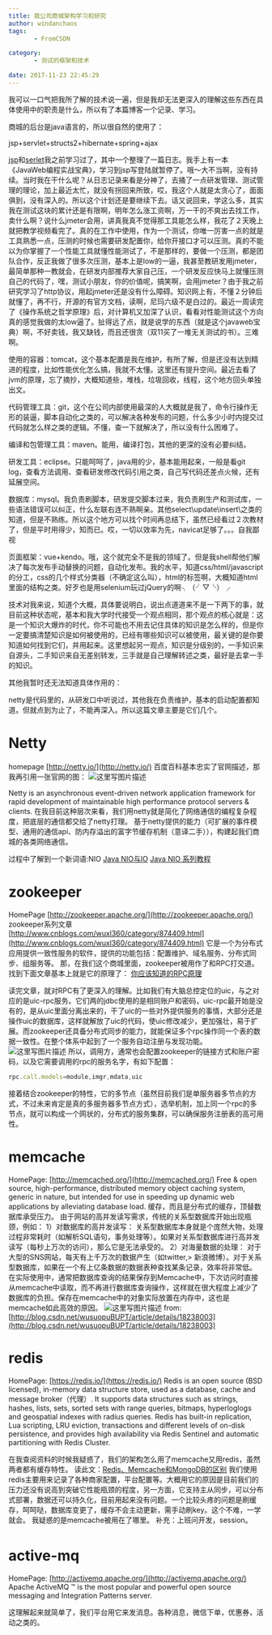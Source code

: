 ```yaml
---
title: 我公司商城架构学习和研究
author: windanchaos
tags: 
       - FromCSDN

category: 
       - 测试的框架和技术

date: 2017-11-23 22:45:29
---
```

我可以一口气把我所了解的技术说一遍，但是我却无法更深入的理解这些东西在具体使用中的职责是什么，所以有了本篇博客一个记录、学习。

商城的后台是java语言的，所以很自然的使用了：

jsp+servlet+structs2+hibernate+spring+ajax

[jsp](http://blog.csdn.net/windanchaos/article/details/78290985)和[serlet](http://www.runoob.com/servlet/servlet-tutorial.html)我之前学习过了，其中一个整理了一篇日志。我手上有一本《JavaWeb编程实战宝典》，学习到jsp写登陆就暂停了。哦～大不当啊，没有持续。当时我在干什么呢？从日志记录来看是分神了，去捅了一点研发管理、测试管理的理论，加上最近太忙，就没有拐回来所致，哎，我这个人就是太贪心了，面面俱到，没有深入的。所以这个计划还是要继续下去。话又说回来，学这么多，其实我在测试这块的累计还是有限啊，明年怎么涨工资啊，万一干的不爽出去找工作，卖什么啊？说什么jmeter会用，讲真我真不觉得那工具能怎么样，我花了２天晚上就把教学视频看完了。真的在工作中使用，作为一个测试，你唯一厉害一点的就是工具熟悉一点，压测的时候也需要研发配置你，给你开接口才可以压测。真的不能以为你掌握了一个性能工具就懂性能测试了，不是那样的，要做一个压测，都是团队合作，反正我做了很多次压测，基本上是low的一逼，我甚至教研发用jmeter，最简单那种一教就会，在研发内部推荐大家自己压，一个研发反应快马上就懂压测自己的代码了，嘿，测试小朋友，你的价值呢，搞笑啊，会用jmeter？由于我之前研究学习了http协议，用起jmeter还是没有什么障碍。知识网上有，不懂２分钟后就懂了，再不行，开源的有官方文档，读啊，尼玛六级不是白过的。最近一周读完了《操作系统之哲学原理》后，对计算机又加深了认识，看看对性能测试这个方向真的感觉我做的太low逼了。扯得远了点，就是说学的东西（就是这个javaweb宝典）啊，不好卖钱，我又缺钱，而且还很贪（双11买了一堆无关测试的书）。三难啊。

使用的容器：tomcat，这个基本配置是我在维护，有所了解，但是还没有达到精进的程度，比如性能优化怎么搞，我就不太懂。这里还有提升空间。最近去看了jvm的原理，忘了摘抄，大概知道些，堆栈，垃圾回收，线程，这个地方回头单独出文。

代码管理工具：git，这个在公司内部使用最深的人大概就是我了，命令行操作无形的装逼，脚本自动化之类的，可以解决各种发布的问题，什么多少小时内提交过代码就怎么样之类的逻辑。不懂，查一下就解决了，所以没有什么困难了。

编译和包管理工具：maven。能用，编译打包，其他的更深的没有必要纠结。

研发工具：eclipse。只能呵呵了，java用的少，基本能用起来，一般是看git log，查看方法调用、查看研发修改代码引用之类，自己写代码还差点火候，还有延展空间。

数据库：mysql。我负责刷脚本，研发提交脚本过来，我负责刷生产和测试库，一些语法错误可以纠正，什么左联右连不熟啊亲。其他select\update\insert\之类的知道，但是不熟练。所以这个地方可以找个时间再总结下，虽然已经看过２次教材了，但是平时用得少，知而已。哎，一切以效率为先，navicat足够了。。。自我鄙视

页面框架：vue+kendo。哦，这个就完全不是我的领域了。但是我shell帮他们解决了每次发布手动替换的问题，自动化发布。我的水平，知道css/html/javascript的分工，css的几个样式分类器（不确定这么叫），html的标签啊，大概知道html里面的结构之类。好歹也是用selenium玩过jQuery的啊╮（╯▽╰）╭

技术对我来说，知道个大概，具体要说明白，说出点道道来不是一下两下的事，就目前这种状态呢，基本和我大学时代接受一个观点相同，那个观点的核心就是：这是一个知识大爆炸的时代，你不可能也不用去记住具体的知识是怎么样的，但是你一定要搞清楚知识是如何被使用的，已经有哪些知识可以被使用，最关键的是你要知道如何找到它们，并用起来。这里想起另一观点，知识是分级别的，一手知识来自源头，二手知识来自无差别转发，三手就是自己理解转述之类，最好是去拿一手的知识。

其他我暂时还无法知道具体作用的：

netty是代码里的，从研发口中听说过，其他我在负责维护，基本的启动配置都知道。但就点到为止了，不能再深入。所以这篇文章主要是它们几个。

# Netty

homepage
[http://netty.io/](http://netty.io/)
百度百科基本忠实了官网描述，那我再引用一张官网的图：
![这里写图片描述](/images/ges-components-.png)

Netty is an asynchronous event-driven network application framework
for rapid development of maintainable high performance protocol servers & clients.
在我目前这种层次来看，我们用netty就是简化了网络通信的编程复杂程度，把底层的通信都交给了netty打理。
基于netty提供的能力（可扩展的事件模型、通用的通信api、防内存溢出的富字节缓存机制（意译二手）），构建起我们商城的各类网络通信。
<!-- more -->
过程中了解到一个新词语:NIO
[Java NIO与IO](http://ifeve.com/java-nio-vs-io/)
[Java NIO 系列教程](http://ifeve.com/java-nio-all/)

# zookeeper

HomePage
[http://zookeeper.apache.org/](http://zookeeper.apache.org/)
zookeeper系列文章
[http://www.cnblogs.com/wuxl360/category/874409.html](http://www.cnblogs.com/wuxl360/category/874409.html)
它是一个为分布式应用提供一致性服务的软件，提供的功能包括：配置维护、域名服务、分布式同步、组服务等。
那，在我们这个商城里面，zookeeper被用作了和RPC打交道。找到下面文章基本上就是它的原理了：
[你应该知道的RPC原理](https://www.cnblogs.com/xingzc/p/5754039.html)

读完文章，就对RPC有了更深入的理解。比如我们有大脑总控定位的uic，与之对应的是uic-rpc服务。它们两的jdbc使用的是相同账户和密码，uic-rpc最开始是没有的，是从uic里面分离出来的，干了uic的一些对外提供服务的事情，大部分还是操作uic的数据库，这样就解放了uic的代码，使uic修改减少，更加强壮，易于扩展。而zookeeper还具备分布式同步的能力，就能保证多个rpc操作同一个表的数据一致性。在整个体系中起到了一个服务自动注册与发现功能。
![这里写图片描述](/images/nblogs.com-blog-522490-201510-522490-20151003183747543-2138843838-.png)
所以，调用方，通常也会配置zookeeper的链接方式和账户密码，以及它需要调用的rpc的服务名字，有如下配置：
```js 
rpc.call.models=module,imgr,mdata,uic
```

接着结合zookeeper的特性，它的多节点（虽然目前我们是单服务器多节点的方式，不过未来肯定是真的多服务器多节点方式），选举机制，加上同一个rpc的多节点，就可以构成一个网状的，分布式的服务集群，可以确保服务注册表的高可用性。

# memcache

HomePage:
[http://memcached.org/](http://memcached.org/)
Free & open source, high-performance, distributed memory object caching system, generic in nature, but intended for use in speeding up dynamic web applications by alleviating database load.
缓存，而且是分布式的缓存，顶替数据库承受压力。
由于网站的高并发读写需求，传统的关系型数据库开始出现瓶颈，例如： 1）对数据库的高并发读写：
关系型数据库本身就是个庞然大物，处理过程非常耗时（如解析SQL语句，事务处理等）。如果对关系型数据库进行高并发读写（每秒上万次的访问），那么它是无法承受的。
2）对海量数据的处理： 对于大型的SNS网站，每天有上千万次的数据产生（如twitter,> 新浪微博）。对于关系型数据库，如果在一个有上亿条数据的数据表种查找某条记录，效率将非常低。
在实际使用中，通常把数据库查询的结果保存到Memcache中，下次访问时直接从memcache中读取，而不再进行数据库查询操作，这样就在很大程度上减少了数据库的负担。保存在memcache中的对象实际放置在内存中，这也是memcache如此高效的原因。
![这里写图片描述](/images/dn.net-20140113235214078-watermark-2-text-aHR0cDovL2Jsb2cuY3Nkbi5uZXQvd3VzdW9wdUJVUFQ=-font-5a6L5L2T-fontsize-400-fill-I0JBQkFCMA==-dissolve-70-gravity-SouthEast.png)
from: [http://blog.csdn.net/wusuopuBUPT/article/details/18238003](http://blog.csdn.net/wusuopuBUPT/article/details/18238003)

# redis

HomePage:
[https://redis.io/](https://redis.io/)
Redis is an open source (BSD licensed), in-memory data structure store, used as a database, cache and message broker（代理）. It supports data structures such as strings, hashes, lists, sets, sorted sets with range queries, bitmaps, hyperloglogs and geospatial indexes with radius queries. Redis has built-in replication, Lua scripting, LRU eviction, transactions and different levels of on-disk persistence, and provides high availability via Redis Sentinel and automatic partitioning with Redis Cluster.

在我查阅资料的时候我疑惑了，我们的架构怎么用了memcache又用redis，虽然两者都有缓存特性。
读此文：[Redis、Memcache和MongoDB的区别](https://www.cnblogs.com/tuyile006/p/6382062.html)
我们使用redis主要用来记录了各种商家配置，平台配置等。大概用它的原因是目前我们的压力还没有说高到突破它性能瓶颈的程度，另一方面，它支持主从同步，可以分布式部署，数据还可以持久化，目前用起来没有问题。一个比较头疼的问题是刷缓存，呵呵哒，数据库变更了，缓存不会主动更新，需手动刷key。这个不难，一学就会。
我疑惑的是memcache被用在了哪里。
补充：上班问开发，session。

# active-mq　

HomePage:
[http://activemq.apache.org/](http://activemq.apache.org/)
Apache ActiveMQ ™ is the most popular and powerful open source messaging and Integration Patterns server.

这理解起来就简单了，我们平台用它来发消息。各种消息，微信下单，优惠券，活动之类的。
